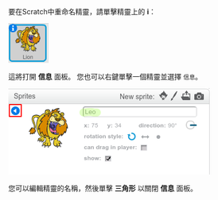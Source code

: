 要在Scratch中重命名精靈，請單擊精靈上的 **i**：

![截圖](images/rename-info.png)

這將打開 **信息** 面板。 您也可以右鍵單擊一個精靈並選擇 `信息`。

![截圖](images/rename-change.png)

您可以編輯精靈的名稱，然後單擊 **三角形** 以關閉 **信息** 面板。